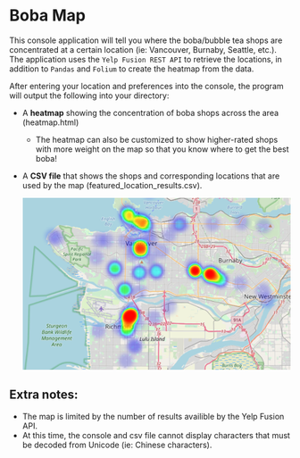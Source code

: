 # Boba Map
This console application will tell you where the boba/bubble tea shops are concentrated at a certain location (ie: Vancouver, Burnaby, Seattle, etc.).   
The application uses the `Yelp Fusion REST API` to retrieve the locations, in addition to `Pandas` and `Folium` to create the heatmap from the data.
  
After entering your location and preferences into the console, the program will output the following into your directory:
+ A **heatmap** showing the concentration of boba shops across the area (heatmap.html)
  * The heatmap can also be customized to show higher-rated shops with more weight on the map so that you know where to get the best boba!
+ A **CSV file** that shows the shops and corresponding locations that are used by the map (featured_location_results.csv).
  
  ![Heatmap Screenshot](heatmap_screenshot.png "Heatmap Screenshot")

  

## Extra notes:
+ The map is limited by the number of results availible by the Yelp Fusion API.
+ At this time, the console and csv file cannot display characters that must be decoded from Unicode (ie: Chinese characters). 
